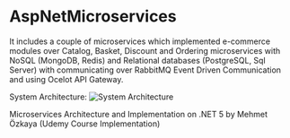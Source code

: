 # AspNetMicroservices

It includes a couple of microservices which implemented e-commerce modules over Catalog, Basket, Discount and Ordering microservices with NoSQL (MongoDB, Redis) and Relational databases (PostgreSQL, Sql Server) with communicating over RabbitMQ Event Driven Communication and using Ocelot API Gateway.

System Architecture:
![System Architecture](https://user-images.githubusercontent.com/1147445/110304529-c5b70180-800c-11eb-832b-a2751b5bda76.png)

Microservices Architecture and Implementation on .NET 5 by Mehmet Özkaya (Udemy Course Implementation)
